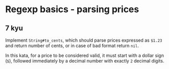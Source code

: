 # Regexp basics - parsing prices
## 7 kyu

Implement `String#to_cents`, which should parse prices expressed as `$1.23` and return number of cents, or in case of bad format return `nil`.

In this kata, for a price to be considered valid, it must start with a dollar sign (`$`), followed immediately by a decimal number with exactly `2` decimal digits.

